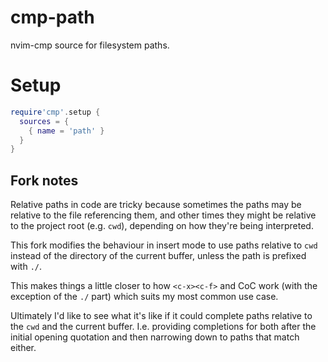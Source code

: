 # cmp-path

nvim-cmp source for filesystem paths.

# Setup

```lua
require'cmp'.setup {
  sources = {
    { name = 'path' }
  }
}
```

## Fork notes

Relative paths in code are tricky because sometimes the paths may be relative to the file referencing them, and other times they might be relative to the project root (e.g. `cwd`), depending on how they're being interpreted.

This fork modifies the behaviour in insert mode to use paths relative to `cwd` instead of the directory of the current buffer, unless the path is prefixed with `./`.

This makes things a little closer to how `<c-x><c-f>` and CoC work (with the exception of the `./` part) which suits my most common use case.

Ultimately I'd like to see what it's like if it could complete paths relative to the `cwd` and the current buffer. I.e. providing completions for both after the initial opening quotation and then narrowing down to paths that match either.
